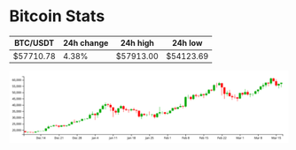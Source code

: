 # Bitcoin Stats

BTC/USDT|24h change|24h high|24h low|
|---|---|---|---|
|$57710.78|4.38%|$57913.00|$54123.69|

<img src="./chart.svg">
